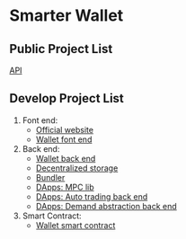 # Smarter Wallet

## Public Project List

[API](https://github.com/smarterwallet/api)

## Develop Project List

1. Font end:
   - [Official website](https://github.com/smarterwallet/official-website)
   - [Wallet font end](https://github.com/smarterwallet/wallet-web)
2. Back end:
   - [Wallet back end](https://github.com/smarterwallet/wallet-serv)
   - [Decentralized storage](https://github.com/smarterwallet/storage-serv)
   - [Bundler](https://github.com/smarterwallet/stackup-bundler-go)
   - [DApps: MPC lib](https://github.com/smarterwallet/mpc-lib)
   - [DApps: Auto trading back end](https://github.com/smarterwallet/auto-trading-serv-py)
   - [DApps: Demand abstraction back end](https://github.com/smarterwallet/demand-abstraction-serv)
3. Smart Contract:
   - [Wallet smart contract](https://github.com/smarterwallet/wallet-sol)
